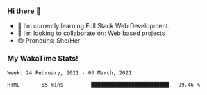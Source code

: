 ### Hi there 👋

- 🌱 I’m currently learning Full Stack Web Development.
- 👯 I’m looking to collaborate on: Web based projects
- 😄 Pronouns: She/Her

### My WakaTime Stats!

<!--START_SECTION:waka-->
```text
Week: 24 February, 2021 - 03 March, 2021

HTML       55 mins         █████████████████████████   99.46 % 
```
<!--END_SECTION:waka-->
